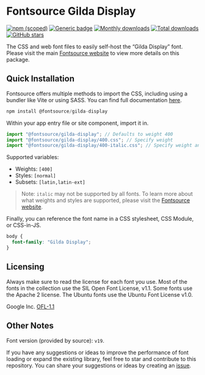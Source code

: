 # Fontsource Gilda Display

[![npm (scoped)](https://img.shields.io/npm/v/@fontsource/gilda-display?color=brightgreen)](https://www.npmjs.com/package/@fontsource/gilda-display) [![Generic badge](https://img.shields.io/badge/fontsource-passing-brightgreen)](https://github.com/fontsource/fontsource) [![Monthly downloads](https://badgen.net/npm/dm/@fontsource/gilda-display)](https://github.com/fontsource/fontsource) [![Total downloads](https://badgen.net/npm/dt/@fontsource/gilda-display)](https://github.com/fontsource/fontsource) [![GitHub stars](https://img.shields.io/github/stars/fontsource/fontsource.svg?style=social&label=Star)](https://github.com/fontsource/fontsource/stargazers)

The CSS and web font files to easily self-host the “Gilda Display” font. Please visit the main [Fontsource website](https://fontsource.org/fonts/gilda-display) to view more details on this package.

## Quick Installation

Fontsource offers multiple methods to import the CSS, including using a bundler like Vite or using SASS. You can find full documentation [here](https://fontsource.org/docs/getting-started/introduction).

```javascript
npm install @fontsource/gilda-display
```

Within your app entry file or site component, import it in.

```javascript
import "@fontsource/gilda-display"; // Defaults to weight 400
import "@fontsource/gilda-display/400.css"; // Specify weight
import "@fontsource/gilda-display/400-italic.css"; // Specify weight and style
```

Supported variables:
- Weights: `[400]`
- Styles: `[normal]`
- Subsets: `[latin,latin-ext]`

> Note: `italic` may not be supported by all fonts. To learn more about what weights and styles are supported, please visit the [Fontsource website](https://fontsource.org/fonts/gilda-display).

Finally, you can reference the font name in a CSS stylesheet, CSS Module, or CSS-in-JS.

```css
body {
  font-family: "Gilda Display";
}
```

## Licensing
Always make sure to read the license for each font you use. Most of the fonts in the collection use the SIL Open Font License, v1.1. Some fonts use the Apache 2 license. The Ubuntu fonts use the Ubuntu Font License v1.0.

Google Inc.
[OFL-1.1](http://scripts.sil.org/OFL)

## Other Notes
Font version (provided by source): `v19`.

If you have any suggestions or ideas to improve the performance of font loading or expand the existing library, feel free to star and contribute to this repository. You can share your suggestions or ideas by creating an [issue](https://github.com/fontsource/fontsource/issues).